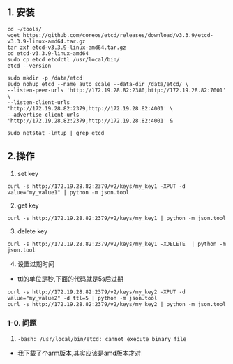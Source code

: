 ## 1. 安装
```
cd ~/tools/
wget https://github.com/coreos/etcd/releases/download/v3.3.9/etcd-v3.3.9-linux-amd64.tar.gz
tar zxf etcd-v3.3.9-linux-amd64.tar.gz
cd etcd-v3.3.9-linux-amd64
sudo cp etcd etcdctl /usr/local/bin/
etcd --version

sudo mkdir -p /data/etcd
sudo nohup etcd --name auto_scale --data-dir /data/etcd/ \
--listen-peer-urls 'http://172.19.28.82:2380,http://172.19.28.82:7001' \
--listen-client-urls 'http://172.19.28.82:2379,http://172.19.28.82:4001' \
--advertise-client-urls 'http://172.19.28.82:2379,http://172.19.28.82:4001' &

sudo netstat -lntup | grep etcd
```
## 2.操作
1. set key
```
curl -s http://172.19.28.82:2379/v2/keys/my_key1 -XPUT -d value="my_value1" | python -m json.tool
```
2. get key
```
curl -s http://172.19.28.82:2379/v2/keys/my_key1 | python -m json.tool
```
3. delete key
```
curl -s http://172.19.28.82:2379/v2/keys/my_key1 -XDELETE  | python -m json.tool
```
4. 设置过期时间
+ ttl的单位是秒,下面的代码就是5s后过期
```
curl -s http://172.19.28.82:2379/v2/keys/my_key2 -XPUT -d value="my_value2" -d ttl=5 | python -m json.tool
curl -s http://172.19.28.82:2379/v2/keys/my_key2 | python -m json.tool
```


### 1-0. 问题
1. `-bash: /usr/local/bin/etcd: cannot execute binary file`
+ 我下载了个arm版本,其实应该是amd版本才对
